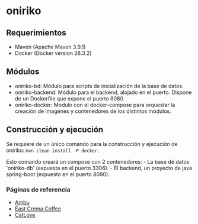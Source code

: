 # oniriko

## Requerimientos
  - Maven (Apache Maven 3.9.1)
  - Docker (Docker version 28.3.2)

## Módulos
  - oniriko-bd: Módulo para scripts de inicialización de la base de datos.
  - oniriko-backend: Módulo para el backend, alojado en el puerto. Dispone de un Dockerfile que expone el puerto 8080.
  - oniriko-docker: Modulo con el docker-compose para orquestar la creación de imagenes y contenedores de los distintos módulos.
## Construcción y ejecución

Se requiere de un único comando para la construcción y ejecución de oniriko: `mvn clean install -P docker`. 

Esto comando creará un compose con 2 contenedores:
    - La base de datos 'oniriko-db' (expuesta en el puerto 3306).
    - El backend, un proyecto de java spring-boot (expuesto en el puerto 8080).
    

### Páginas de referencia
  - [Ambu](https://ambu.coffee)
  - [East Crema Coffee](https://eastcrema.com/pages/suscripciones)
  - [CatLove](https://catlovecoffee.com)
